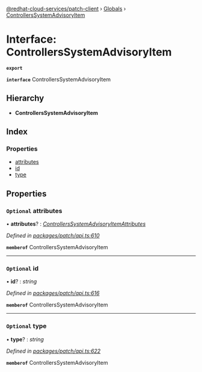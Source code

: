[@redhat-cloud-services/patch-client](../README.md) › [Globals](../globals.md) › [ControllersSystemAdvisoryItem](controllerssystemadvisoryitem.md)

# Interface: ControllersSystemAdvisoryItem

**`export`** 

**`interface`** ControllersSystemAdvisoryItem

## Hierarchy

* **ControllersSystemAdvisoryItem**

## Index

### Properties

* [attributes](controllerssystemadvisoryitem.md#optional-attributes)
* [id](controllerssystemadvisoryitem.md#optional-id)
* [type](controllerssystemadvisoryitem.md#optional-type)

## Properties

### `Optional` attributes

• **attributes**? : *[ControllersSystemAdvisoryItemAttributes](controllerssystemadvisoryitemattributes.md)*

*Defined in [packages/patch/api.ts:610](https://github.com/RedHatInsights/javascript-clients/blob/ebfd578/packages/patch/api.ts#L610)*

**`memberof`** ControllersSystemAdvisoryItem

___

### `Optional` id

• **id**? : *string*

*Defined in [packages/patch/api.ts:616](https://github.com/RedHatInsights/javascript-clients/blob/ebfd578/packages/patch/api.ts#L616)*

**`memberof`** ControllersSystemAdvisoryItem

___

### `Optional` type

• **type**? : *string*

*Defined in [packages/patch/api.ts:622](https://github.com/RedHatInsights/javascript-clients/blob/ebfd578/packages/patch/api.ts#L622)*

**`memberof`** ControllersSystemAdvisoryItem
